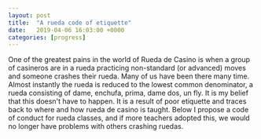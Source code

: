 ```yaml
---
layout: post
title:  "A rueda code of etiquette"
date:   2019-04-06 16:03:00 +0000
categories: [progress]
---
```


One of the greatest pains in the world of Rueda de Casino is when a group of casineros are in a rueda practicing non-standard (or advanced) moves and someone crashes their rueda. Many of us have been there many time. Almost instantly the rueda is reduced to the lowest common denominator, a rueda consisting of dame, enchufa, prima, dame dos, un fly. It is my belief that this doesn't have to happen. It is a result of poor etiquette and traces back to where and how rueda de casino is taught. Below I propose a code of conduct for rueda classes, and if more teachers adopted this, we would no longer have problems with others crashing ruedas.
